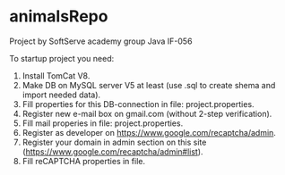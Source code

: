 # animalsRepo
  
  Project by SoftServe academy group Java IF-056
  
  To startup project you need:
  
  1. Install TomCat V8.
  2. Make DB on MySQL server V5 at least (use .sql to create shema and import needed data).
  3. Fill properties for this DB-connection in file: project.properties.
  4. Register new e-mail box on gmail.com (without 2-step verification).
  5. Fill mail properies in file: project.properties.
  6. Register as developer on https://www.google.com/recaptcha/admin.
  7. Register your domain in admin section on this site (https://www.google.com/recaptcha/admin#list).
  8. Fill reCAPTCHA properties in file.
